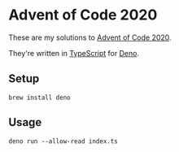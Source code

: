 # Advent of Code 2020
These are my solutions to [Advent of Code 2020](https://adventofcode.com/2020).

They're written in [TypeScript](https://www.typescriptlang.org/) for [Deno](https://deno.land/).

## Setup

```
brew install deno
```

## Usage

```
deno run --allow-read index.ts
```
